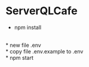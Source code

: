 # ServerQLCafe

* npm install 
</br>
* new file .env
</br>
* copy file .env.example to .env
</br>
* npm start
